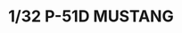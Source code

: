 ---
layout: product
title: "1/32 P-51D MUSTANG"
price: "15000" 
desc: "Plastična maketa"
img_path: "/assets/img/VOLKSWS04.webp"
brand: "ZOUKEI-MURA"
available: false
special_offer: false
new: false
soon: false
cat: "010000"
subcat: "014100"
subsubcat: "00"
sifra: "VOLKSWS04"
popular: false
---